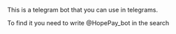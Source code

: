 This is a telegram bot that you can use in telegrams.

To find it you need to write
@HopePay_bot
in the search
